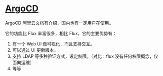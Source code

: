 # [ArgoCD](https://github.com/argoproj/argo-cd)

ArgoCD 阿里云文档有介绍，国内也有一定用户在使用。

它的功能比 Flux 丰富很多，相比 Flux，它的主要优势有：

1. 有一个 Web UI 做可视化，而且支持交互。
2. 可以通过 UI 更新版本。
3. 支持 LDAP 等多种验证方式，设定权限。（对比：flux 没有任何权限概念，仅面向运维）
4. 等等
